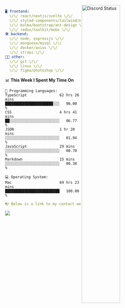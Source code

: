 
<a href="https://discord.com/users/279302975371870218" target="_blank">
    <img width="50%" align="right" alt="Discord Status" src="https://lanyard.cnrad.dev/api/279302975371870218?bg=161B22&borderRadius=5px%205px%200%200&hideTimestamp=true&idleMessage=Just%20chillin%27%20at%20the%20moment&animated=true">
</a>

```yaml
🖥️ frontend: 
  \/\/ react/nextjs/svelte \/\/
  \/\/ styled-components/tailwind/mui/
  \/\/ bulma/bootstrap/ant-design \/\/
  \/\/ redux/toolkit/mobx \/\/
🛠 backend: 
  \/\/ node, expressjs \/\/
  \/\/ mongoose/mysql \/\/
  \/\/ docker/axios \/\/
  \/\/ strapi \/\/
👨‍💻 other: 
  \/\/ git \/\/ 
  \/\/ linux \/\/
  \/\/ figma/photoshop \/\/
```
<!--START_SECTION:waka-->
📊 **This Week I Spent My Time On** 

```text
💬 Programming Languages: 
TypeScript               62 hrs 26 mins      ██████████████████████░░░   90.00 % 
CSS                      4 hrs 41 mins       ██░░░░░░░░░░░░░░░░░░░░░░░   06.77 % 
JSON                     1 hr 20 mins        ░░░░░░░░░░░░░░░░░░░░░░░░░   01.94 % 
JavaScript               29 mins             ░░░░░░░░░░░░░░░░░░░░░░░░░   00.70 % 
Markdown                 15 mins             ░░░░░░░░░░░░░░░░░░░░░░░░░   00.38 % 

💻 Operating System: 
Mac                      69 hrs 23 mins      █████████████████████████   100.00 % 
```


<!--END_SECTION:waka-->
```yaml
📭 Below is a link to my contact website 
```
<a href="https://mxns.xyz" target="_black"> <img src="https://img.shields.io/badge/website-161B22?style=for-the-badge&logo=About.me&logoColor=white"></img> <a/>
